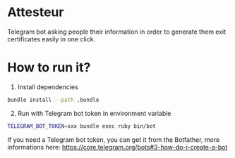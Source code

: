 # Attesteur

Telegram bot asking people their information in order to generate them exit certificates easily in one click.

# How to run it?

1. Install dependencies

```bash
bundle install --path .bundle
```

2. Run with Telegram bot token in environment variable

```bash
TELEGRAM_BOT_TOKEN=xxx bundle exec ruby bin/bot
```

If you need a Telegram bot token, you can get it from the Botfather, more informations here: https://core.telegram.org/bots#3-how-do-i-create-a-bot

